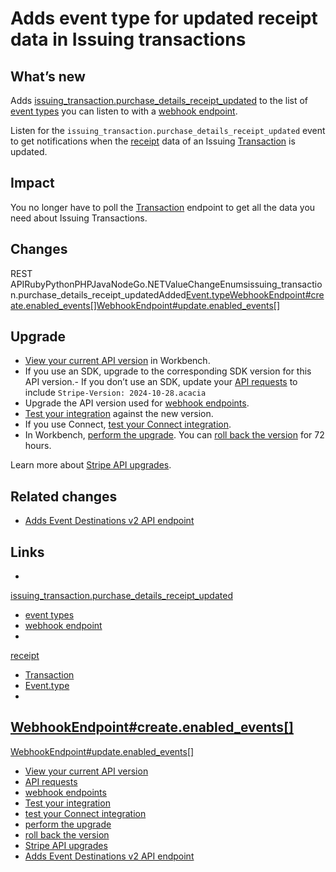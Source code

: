 # Adds event type for updated receipt data in Issuing transactions

## What’s new

Adds
[issuing_transaction.purchase_details_receipt_updated](https://docs.stripe.com/api/events/types#event_types-issuing_transaction.purchase_details_receipt_updated)
to the list of [event types](https://docs.stripe.com/api/events/types) you can
listen to with a [webhook endpoint](https://docs.stripe.com/webhooks).

Listen for the `issuing_transaction.purchase_details_receipt_updated` event to
get notifications when the
[receipt](https://docs.stripe.com/api/issuing/transactions/object#issuing_transaction_object-purchase_details-receipt)
data of an Issuing
[Transaction](https://docs.stripe.com/api/issuing/transactions) is updated.

## Impact

You no longer have to poll the
[Transaction](https://docs.stripe.com/api/issuing/transactions) endpoint to get
all the data you need about Issuing Transactions.

## Changes

REST
APIRubyPythonPHPJavaNodeGo.NETValueChangeEnumsissuing_transaction.purchase_details_receipt_updatedAdded[Event.type](https://docs.stripe.com/api/events/object#event_object-type)[WebhookEndpoint#create.enabled_events[]](https://docs.stripe.com/api/webhook_endpoints/create#create_webhook_endpoint-enabled_events)[WebhookEndpoint#update.enabled_events[]](https://docs.stripe.com/api/webhook_endpoints/update#update_webhook_endpoint-enabled_events)
## Upgrade

- [View your current API
version](https://docs.stripe.com/upgrades#view-your-api-version-and-the-latest-available-upgrade-in-workbench)
in Workbench.
- If you use an SDK, upgrade to the corresponding SDK version for this API
version.- If you don’t use an SDK, update your [API
requests](https://docs.stripe.com/api/versioning) to include `Stripe-Version:
2024-10-28.acacia`
- Upgrade the API version used for [webhook
endpoints](https://docs.stripe.com/webhooks/versioning).
- [Test your integration](https://docs.stripe.com/testing) against the new
version.
- If you use Connect, [test your Connect
integration](https://docs.stripe.com/connect/testing).
- In Workbench, [perform the
upgrade](https://docs.stripe.com/upgrades#perform-the-upgrade). You can [roll
back the version](https://docs.stripe.com/upgrades#roll-back-your-api-version)
for 72 hours.

Learn more about [Stripe API upgrades](https://docs.stripe.com/upgrades).

## Related changes

- [Adds Event Destinations v2 API
endpoint](https://docs.stripe.com/changelog/acacia/2024-10-28/event-destinations-api)

## Links

-
[issuing_transaction.purchase_details_receipt_updated](https://docs.stripe.com/api/events/types#event_types-issuing_transaction.purchase_details_receipt_updated)
- [event types](https://docs.stripe.com/api/events/types)
- [webhook endpoint](https://docs.stripe.com/webhooks)
-
[receipt](https://docs.stripe.com/api/issuing/transactions/object#issuing_transaction_object-purchase_details-receipt)
- [Transaction](https://docs.stripe.com/api/issuing/transactions)
- [Event.type](https://docs.stripe.com/api/events/object#event_object-type)
-
[WebhookEndpoint#create.enabled_events[]](https://docs.stripe.com/api/webhook_endpoints/create#create_webhook_endpoint-enabled_events)
-
[WebhookEndpoint#update.enabled_events[]](https://docs.stripe.com/api/webhook_endpoints/update#update_webhook_endpoint-enabled_events)
- [View your current API
version](https://docs.stripe.com/upgrades#view-your-api-version-and-the-latest-available-upgrade-in-workbench)
- [API requests](https://docs.stripe.com/api/versioning)
- [webhook endpoints](https://docs.stripe.com/webhooks/versioning)
- [Test your integration](https://docs.stripe.com/testing)
- [test your Connect integration](https://docs.stripe.com/connect/testing)
- [perform the upgrade](https://docs.stripe.com/upgrades#perform-the-upgrade)
- [roll back the
version](https://docs.stripe.com/upgrades#roll-back-your-api-version)
- [Stripe API upgrades](https://docs.stripe.com/upgrades)
- [Adds Event Destinations v2 API
endpoint](https://docs.stripe.com/changelog/acacia/2024-10-28/event-destinations-api)